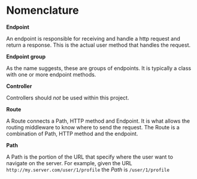 
# Nomenclature

**Endpoint**

An endpoint is responsible for receiving and handle a http request and return a response.
This is the actual user method that handles the request.

**Endpoint group**

As the name suggests, these are groups of endpoints. It is typically a class with one or more
endpoint methods. 

**Controller**

Controllers should *not* be used within this project.

**Route**

A Route connects a Path, HTTP method and Endpoint. It is what allows the routing middleware to know where to send the request.
The Route is a combination of Path, HTTP method and the endpoint.

**Path**

A Path is the portion of the URL that specify where the user want to navigate on the server. For example, given the URL 
`http://my.server.com/user/1/profile` the *Path* is `/user/1/profile`
